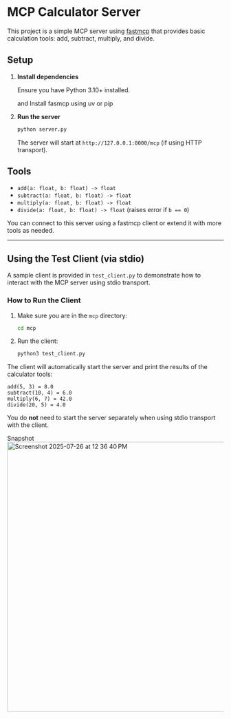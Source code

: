 # MCP Calculator Server

This project is a simple MCP server using [fastmcp](https://github.com/jlowin/fastmcp) that provides basic calculation tools: add, subtract, multiply, and divide.

## Setup

1. **Install dependencies**

   Ensure you have Python 3.10+ installed.

   and Install fasmcp using uv or pip

2. **Run the server**

   ```sh
   python server.py
   ```

   The server will start at `http://127.0.0.1:8000/mcp` (if using HTTP transport).

## Tools

- `add(a: float, b: float) -> float`
- `subtract(a: float, b: float) -> float`
- `multiply(a: float, b: float) -> float`
- `divide(a: float, b: float) -> float` (raises error if `b == 0`)

You can connect to this server using a fastmcp client or extend it with more tools as needed.

---

## Using the Test Client (via stdio)

A sample client is provided in `test_client.py` to demonstrate how to interact with the MCP server using stdio transport.

### How to Run the Client

1. Make sure you are in the `mcp` directory:
   ```sh
   cd mcp
   ```
2. Run the client:
   ```sh
   python3 test_client.py
   ```

The client will automatically start the server and print the results of the calculator tools:

```
add(5, 3) = 8.0
subtract(10, 4) = 6.0
multiply(6, 7) = 42.0
divide(20, 5) = 4.0
```

You do **not** need to start the server separately when using stdio transport with the client. 

Snapshot
<img width="1439" height="627" alt="Screenshot 2025-07-26 at 12 36 40 PM" src="https://github.com/user-attachments/assets/81329c45-3fbe-4cbc-96fc-11b6081c24db" />

